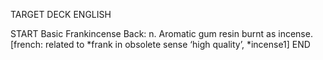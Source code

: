 TARGET DECK
ENGLISH

START
Basic
Frankincense
Back: n. Aromatic gum resin burnt as incense. [french: related to *frank in obsolete sense ‘high quality’, *incense1]
END
